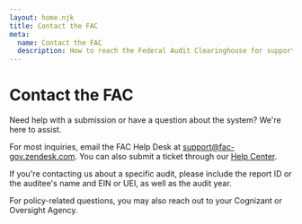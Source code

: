```yaml
---
layout: home.njk
title: Contact the FAC
meta:
  name: Contact the FAC
  description: How to reach the Federal Audit Clearinghouse for support or assistance.
---
```


# Contact the FAC

Need help with a submission or have a question about the system? We're here to assist.

For most inquiries, email the FAC Help Desk at [support@fac-gov.zendesk.com](mailto:support@fac-gov.zendesk.com). You can also submit a ticket through our [Help Center](https://support.fac.gov/hc/en-us).

If you're contacting us about a specific audit, please include the report ID or the auditee's name and EIN or UEI, as well as the audit year.

For policy-related questions, you may also reach out to your Cognizant or Oversight Agency.
